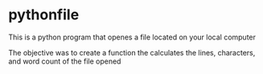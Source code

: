 # pythonfile

This is a python program that openes a file located on your local computer 

The objective was to create a function the calculates the lines, characters, and word count of the file opened 
